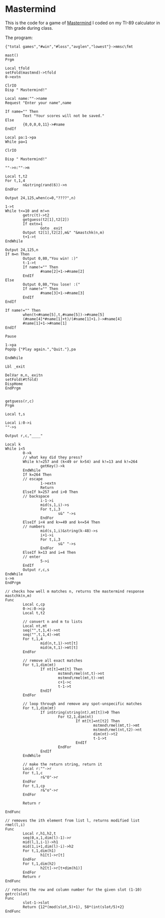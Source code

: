 # Mastermind

This is the code for a game of [Mastermind][1] I coded on my TI-89 calculator
in 11th grade during class.

[1]: http://en.wikipedia.org/wiki/Mastermind_(board_game)
The program:

    {"total games","#win","#loss","avglen","lowest"}->mmsc\fmt

    mast()
    Prgm

    Local tfold
    setFold(mastmnd)->tfold
    0->extn

    ClrIO
    Disp " Mastermind!"

    Local name:""->name
    Request "Enter your name",name

    If name="" Then
            Text "Your scores will not be saved."
    Else
            {0,0,0,0,11}->#name
    EndIf

    Local pa:1->pa
    While pa=1

    ClrIO

    Disp " Mastermind!"

    ""->n:""->m

    Local t,t2
    For t,1,4
            n&string(rand(6))->n
    EndFor

    Output 24,125,when(c=0,"????",n)

    1->t
    While t<=10 and m!=n
            getrc(t)->t2
            getguess(t2[1],t2[2])
            If extn=1
                    Goto _exit
            Output t2[1],t2[2],m&" "&mastchk(n,m)
            t+1->t
    EndWhile

    Output 24,125,n
    If m=n Then
            Output 0,80,"You win! :)"
            t-1->t
            If name!="" Then
                    #name[2]+1->#name[2]
            EndIf
    Else
            Output 0,80,"You lose! :("
            If name!="" Then
                    #name[3]+1->#name[3]
            EndIf
    EndIf

    If name!="" Then
            when(t<#name[5],t,#name[5])->#name[5]
            (#name[4]*#name[1]+t)/(#name[1]+1.)->#name[4]
            #name[1]+1->#name[1]
    EndIf

    Pause

    1->pa
    PopUp {"Play again.","Quit."},pa

    EndWhile

    Lbl _exit

    DelVar m,n,_exitn
    setFold(#tfold)
    DispHome
    EndPrgm


    getguess(r,c)
    Prgm

    Local t,s

    Local i:0->i
    ""->s

    Output r,c,"____"

    Local k
    While i<5
            0->k
            // what key did they press?
            While k!=257 and (k<49 or k>54) and k!=13 and k!=264
                    getKey()->k
            EndWhile
            If k=264 Then
            // escape
                    1->extn
                    Return
            ElseIf k=257 and i>0 Then
            // backspace
                    i-1->i
                    mid(s,1,i)->s
                    For t,i,3
                            s&" "->s
                    EndFor
            ElseIf i<4 and k>=49 and k<=54 Then
            // numbers
                    mid(s,1,i)&string(k-48)->s
                    i+1->i
                    For t,i,3
                            s&" "->s
                    EndFor
            ElseIf k=13 and i=4 Then
            // enter
                    5->i
            EndIf
            Output r,c,s
    EndWhile
    s->m	
    EndPrgm

    // checks how well m matches n, returns the mastermind response
    mastchk(n,m)
    Func
            Local c,cp
            0->c:0->cp
            Local t,t2
            
            // convert n and m to lists
            Local nt,mt
            seq("",t,1,4)->nt
            seq("",t,1,4)->mt
            For t,1,4
                    mid(n,t,1)->nt[t]
                    mid(m,t,1)->mt[t]
            EndFor
            
            // remove all exact matches
            For t,1,dim(mt)
                    If nt[t]=mt[t] Then
                            mstmnd\rmel(nt,t)->nt
                            mstmnd\rmel(mt,t)->mt
                            c+1->c
                            t-1->t
                    EndIf
            EndFor
            
            // loop through and remove any spot-unspecific matches
            For t,1,dim(mt)
                    If inString(string(nt),mt[t])>0 Then
                            For t2,1,dim(nt)
                                    If mt[t]=nt[t2] Then
                                            mstmnd\rmel(mt,t)->mt
                                            mstmnd\rmel(nt,t2)->nt
                                            dim(nt)->t2
                                            t-1->t
                                    EndIf
                            EndFor
                    EndIf
            EndWhile
            
            // make the return string, return it
            Local r:""->r
            For t,1,c
                    r&"O"->r
            EndFor
            For t,1,cp
                    r&"o"->r
            EndFor
            
            Return r
            
    EndFunc

    // removes the ith element from list l, returns modified list
    rmel(l,i)
    Func
            Local r,h1,h2,t
            seq(0,x,1,dim(l)-1)->r
            mid(l,1,i-1)->h1
            mid(1,i+1,dim(l)-i)->h2
            For t,1,dim(h1)
                    h1[t]->r[t]
            EndFor
            For t,1,dim(h2)
                    h2[t]->r[t+dim(h1)]
            EndFor
            Return r
    EndFunc

    // returns the row and column number for the given slot (1-10)
    getrc(slot)
    Func
            slot-1->slot
            Return {12*(mod(slot,5)+1), 58*(int(slot/5)+2}
    EndFunc

